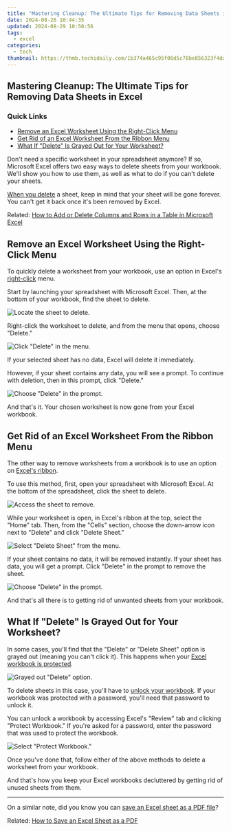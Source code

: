 ```yaml
---
title: "Mastering Cleanup: The Ultimate Tips for Removing Data Sheets in Excel"
date: 2024-08-26 10:44:35
updated: 2024-08-29 10:50:56
tags:
  - excel
categories:
  - tech
thumbnail: https://thmb.techidaily.com/1b374a465c95f06d5c78be856323f4da5e44fdc10fcab5198bc36f19c430691c.jpg
---
```


## Mastering Cleanup: The Ultimate Tips for Removing Data Sheets in Excel

### Quick Links

* [Remove an Excel Worksheet Using the Right-Click Menu](https://screen-video-capture.techidaily.com/new-in-2024-unveiling-the-secrets-of-effective-screencasts/)
* [Get Rid of an Excel Worksheet From the Ribbon Menu](https://extra-guidance.techidaily.com/2024-approved-integrating-zoom-and-skype-for-superior-video-conferencing-experience/)
* [What If "Delete" Is Grayed Out for Your Worksheet?](https://some-techniques.techidaily.com/updated-from-undiscovered-to-famous-the-seo-playbook-for-your-podcast/)

 Don't need a specific worksheet in your spreadsheet anymore? If so, Microsoft Excel offers two easy ways to delete sheets from your workbook. We'll show you how to use them, as well as what to do if you can't delete your sheets.

[When you delete](https://fox-glue.techidaily.com/2024-approved-the-ultimate-guide-to-top-online-tools-for-perfecting-your-video-subtitles/) a sheet, keep in mind that your sheet will be gone forever. You can't get it back once it's been removed by Excel.

Related: [How to Add or Delete Columns and Rows in a Table in Microsoft Excel](https://fox-glue.techidaily.com/2024-approved-the-ultimate-guide-to-top-online-tools-for-perfecting-your-video-subtitles/) 

##  Remove an Excel Worksheet Using the Right-Click Menu

 To quickly delete a worksheet from your workbook, use an option in Excel's [right-click](https://desktop-recording.techidaily.com/updated-the-art-of-recording-fun-6-techniques-to-document-minecraft-for-2024/) menu.

 Start by launching your spreadsheet with Microsoft Excel. Then, at the bottom of your workbook, find the sheet to delete.

![Locate the sheet to delete.](https://static1.howtogeekimages.com/wordpress/wp-content/uploads/2022/06/1-select-unwanted-sheet.png) 

 Right-click the worksheet to delete, and from the menu that opens, choose "Delete."

![Click "Delete" in the menu.](https://static1.howtogeekimages.com/wordpress/wp-content/uploads/2022/06/2-delete-unwanted-sheet.png) 

 If your selected sheet has no data, Excel will delete it immediately.

 However, if your sheet contains any data, you will see a prompt. To continue with deletion, then in this prompt, click "Delete."

![Choose "Delete" in the prompt.](https://static1.howtogeekimages.com/wordpress/wp-content/uploads/2022/06/3-sheet-delete-prompt.png) 

 And that's it. Your chosen worksheet is now gone from your Excel workbook.

##  Get Rid of an Excel Worksheet From the Ribbon Menu

 The other way to remove worksheets from a workbook is to use an option on [Excel's ribbon](https://screen-mirror.techidaily.com/in-2024-how-to-mirror-honor-play-40c-to-mac-drfone-by-drfone-android/).

 To use this method, first, open your spreadsheet with Microsoft Excel. At the bottom of the spreadsheet, click the sheet to delete.

![Access the sheet to remove.](https://static1.howtogeekimages.com/wordpress/wp-content/uploads/2022/06/4-choose-sheet-to-remove.png) 

 While your worksheet is open, in Excel's ribbon at the top, select the "Home" tab. Then, from the "Cells" section, choose the down-arrow icon next to "Delete" and click "Delete Sheet."

![Select "Delete Sheet" from the menu.](https://static1.howtogeekimages.com/wordpress/wp-content/uploads/2022/06/5-remove-sheet.png) 

 If your sheet contains no data, it will be removed instantly. If your sheet has data, you will get a prompt. Click "Delete" in the prompt to remove the sheet.

![Choose "Delete" in the prompt.](https://static1.howtogeekimages.com/wordpress/wp-content/uploads/2022/06/6-sheet-remove-prompt.png) 

 And that's all there is to getting rid of unwanted sheets from your workbook.

##  What If "Delete" Is Grayed Out for Your Worksheet?

 In some cases, you'll find that the "Delete" or "Delete Sheet" option is grayed out (meaning you can't click it). This happens when your [Excel workbook is protected](https://screen-recording.techidaily.com/updated-essential-tips-for-gameplay-screen-captures-on-xbox-one-for-2024/).

![Grayed out "Delete" option.](https://static1.howtogeekimages.com/wordpress/wp-content/uploads/2022/06/7-grayed-out-delete-option.png) 

 To delete sheets in this case, you'll have to [unlock your workbook](https://android-pokemon-go.techidaily.com/3-ways-for-android-pokemon-go-spoofing-on-oppo-find-x6-drfone-by-drfone-virtual-android/). If your workbook was protected with a password, you'll need that password to unlock it.

 You can unlock a workbook by accessing Excel's "Review" tab and clicking "Protect Workbook." If you're asked for a password, enter the password that was used to protect the workbook.

![Select "Protect Workbook."](https://static1.howtogeekimages.com/wordpress/wp-content/uploads/2022/06/8-unprotect-workbook.png) 

 Once you've done that, follow either of the above methods to delete a worksheet from your workbook.

 And that's how you keep your Excel workbooks decluttered by getting rid of unused sheets from them.

---

 On a similar note, did you know you can [save an Excel sheet as a PDF file](https://win-able.techidaily.com/how-to-solve-game-lag-and-skipping-frames-in-modern-warfare-ii-cod/)?

Related: [How to Save an Excel Sheet as a PDF](https://win-able.techidaily.com/how-to-solve-game-lag-and-skipping-frames-in-modern-warfare-ii-cod/)

<ins class="adsbygoogle"
     style="display:block"
     data-ad-format="autorelaxed"
     data-ad-client="ca-pub-7571918770474297"
     data-ad-slot="1223367746"></ins>



<ins class="adsbygoogle"
     style="display:block"
     data-ad-client="ca-pub-7571918770474297"
     data-ad-slot="8358498916"
     data-ad-format="auto"
     data-full-width-responsive="true"></ins>
